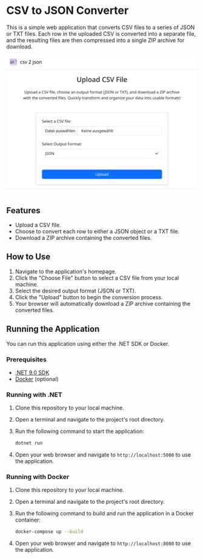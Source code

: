 # CSV to JSON Converter

This is a simple web application that converts CSV files to a series of JSON or TXT files. Each row in the uploaded CSV is converted into a separate file, and the resulting files are then compressed into a single ZIP archive for download.

![CSV to JSON Converter Screenshot](csv2json-screenshot.png)


## Features

- Upload a CSV file.
- Choose to convert each row to either a JSON object or a TXT file.
- Download a ZIP archive containing the converted files.

## How to Use

1.  Navigate to the application's homepage.
2.  Click the "Choose File" button to select a CSV file from your local machine.
3.  Select the desired output format (JSON or TXT).
4.  Click the "Upload" button to begin the conversion process.
5.  Your browser will automatically download a ZIP archive containing the converted files.

## Running the Application

You can run this application using either the .NET SDK or Docker.

### Prerequisites

- [.NET 9.0 SDK](https://dotnet.microsoft.com/download/dotnet/9.0)
- [Docker](https://www.docker.com/products/docker-desktop) (optional)

### Running with .NET

1.  Clone this repository to your local machine.
2.  Open a terminal and navigate to the project's root directory.
3.  Run the following command to start the application:

    ```bash
    dotnet run
    ```

4.  Open your web browser and navigate to `http://localhost:5000` to use the application.

### Running with Docker

1.  Clone this repository to your local machine.
2.  Open a terminal and navigate to the project's root directory.
3.  Run the following command to build and run the application in a Docker container:

    ```bash
    docker-compose up --build
    ```

4.  Open your web browser and navigate to `http://localhost:8080` to use the application.

